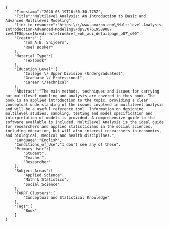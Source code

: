 
    {
        "Timestamp":"2020-05-19T16:50:30.775Z",
        "Title":"Multilevel Analysis: An Introduction to Basic and Advanced Multilevel Modeling",
        "link_to_resource":"https:\/\/www.amazon.com\/Multilevel-Analysis-Introduction-Advanced-Modeling\/dp\/0761958908?ie=UTF8&psc=1&redirect=true&ref_=oh_aui_detailpage_o07_s00",
        "Creators":[
            "Tom A.B. Snijders",
            "Roel Bosker"
        ],
        "Material_Type":[
            "Textbook"
        ],
        "Education_Level":[
            "College \/ Upper Division (Undergraduates)",
            "Graduate \/ Professional",
            "Career \/Technical"
        ],
        "Abstract":"The main methods, techniques and issues for carrying out multilevel modeling and analysis are covered in this book. The book is an applied introduction to the topic, providing a clear conceptual understanding of the issues involved in multilevel analysis and will be a useful reference tool. Information on designing multilevel studies, sampling, testing and model specification and interpretation of models is provided. A comprehensive guide to the software available is included. Multilevel Analysis is the ideal guide for researchers and applied statisticians in the social sciences, including education, but will also interest researchers in economics, and biological, medical and health disciplines.",
        "Language":"English",
        "Conditions_of_Use":"I don't see any of these",
        "Primary_User":[
            "Student",
            "Teacher",
            "Researcher"
        ],
        "Subject_Areas":[
            "Applied Science",
            "Math & Statistics",
            "Social Science"
        ],
        "FORRT_Clusters":[
            "Conceptual and Statistical Knowledge"
        ],
        "Tags":[
            "Book"
        ]
    }
